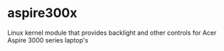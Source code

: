 # aspire300x
Linux kernel module that provides backlight and other controls for Acer Aspire 3000 series laptop's
